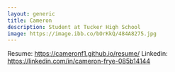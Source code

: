 ```yaml
---
layout: generic
title: Cameron
description: Student at Tucker High School
image: https://image.ibb.co/bOrKkQ/484A8275.jpg
---
```


Resume: https://cameronf1.github.io/resume/
Linkedin: https://linkedin.com/in/cameron-frye-085b14144
